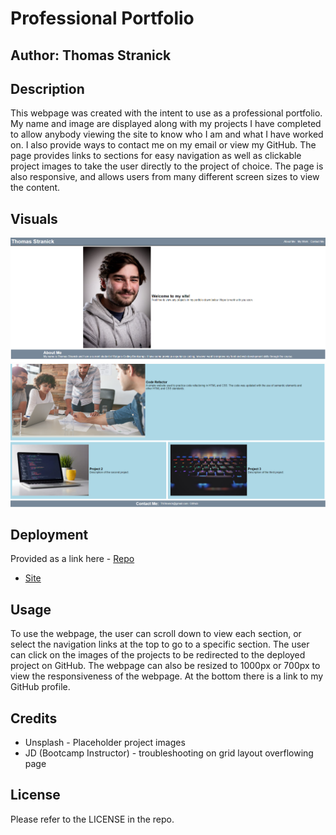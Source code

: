 # Professional Portfolio
## Author: Thomas Stranick


## Description

This webpage was created with the intent to use as a professional portfolio. My name and image are displayed along with my projects I have completed to allow anybody viewing the site to know who I am and what I have worked on. I also provide ways to contact me on my email or view my GitHub. The page provides links to sections for easy navigation as well as clickable project images to take the user directly to the project of choice. The page is also responsive, and allows users from many different screen sizes to view the content.

## Visuals

<img src="./assets/images/website-visual-1.png" >

<img src="./assets/images/website-visual-2.png" >

## Deployment

Provided as a link here - [Repo](https://github.com/ThStranick15/professional_portfolio)
-  [Site](https://thstranick15.github.io/professional_portfolio/)


## Usage

To use the webpage, the user can scroll down to view each section, or select the navigation links at the top to go to a specific section. The user can click on the images of the projects to be redirected to the deployed project on GitHub. The webpage can also be resized to 1000px or 700px to view the responsiveness of the webpage. At the bottom there is a link to my GitHub profile.

## Credits

- Unsplash - Placeholder project images
- JD (Bootcamp Instructor) - troubleshooting on grid layout overflowing page

## License

Please refer to the LICENSE in the repo.
